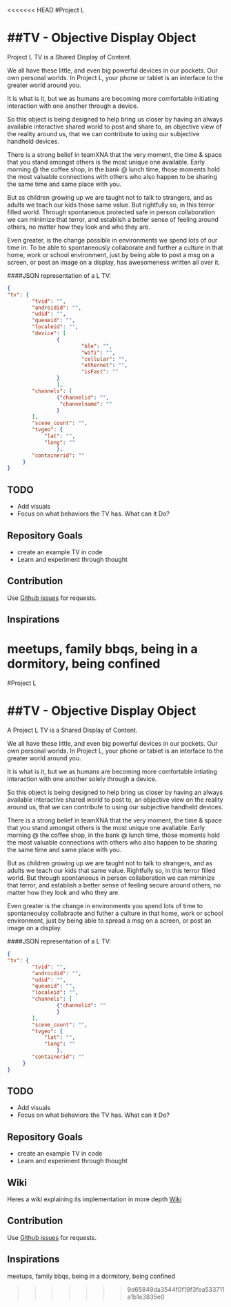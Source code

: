 <<<<<<< HEAD
#Project L

##TV - Objective Display Object
===

Project L TV is a Shared Display of Content.

   We all have these little, and even big powerful devices in our pockets. Our own personal worlds. In Project L, your phone or tablet is an interface to the greater world around you.

   It is what is it, but we as humans are becoming more comfortable initiating interaction with one another through a device.

   So this object is being designed to help bring us closer by having an always available interactive shared world to post and share to, an objective view of the reality around us, that we can contribute to using our subjective handheld devices.

   There is a strong belief in teamXNA that the very moment, the time & space that you stand amongst others is the most unique one available. Early morning @ the coffee shop, in the bank @ lunch time, those moments hold the most valuable connections with others who also happen to be sharing the same time and same place with you.

   But as children growing up we are taught not to talk to strangers, and as adults we teach our kids those same value. But rightfully so, in this terror filled world. Through spontaneous protected safe in person collaboration we can minimize that terror, and establish a better sense of feeling around others, no matter how they look and who they are.

   Even greater, is the change possible in environments we spend lots of our time in. To be able to spontaneously collaborate and further a culture in that home, work or school environment, just by being able to post a msg on a screen, or post an image on a display, has awesomeness written all over it.


####JSON representation of a L TV:

```json
{
"tv": {
        "tvid": "",
        "androidid": "",
        "udid": "",
        "queueid": "",
        "localeid": "",
        "device": [
                {
                        "ble": "",
                        "wifi": "",
                        "cellular": "",
                        "ethernet": "",
                        "isFast": ""
                }
                ],
        "channels": [
                {"channelid": "",
                 "channelname": ""
                }
        ],
        "scene_count": "",
        "tvgeo": {
            "lat": "",
            "long": ""
                },
        "containerid": ""
     }
}
```
TODO
------------
* Add visuals
* Focus on what behaviors the TV has. What can it Do?


Repository Goals
------------
* create an example TV in code
* Learn and experiment through thought


Contribution
------------

Use [Github issues](https://github.com/projectL/Tv/issues) for requests.


Inspirations
------------
meetups, family bbqs, being in a dormitory, being confined
=======
#Project L

##TV - Objective Display Object
===

A Project L TV is a Shared Display of Content.

 We all have these little, and even big powerful devices in our pockets. Our own personal worlds.
In Project L, your phone or tablet is an interface to the greater world around you.

 It is what is it, but we as humans are becoming more comfortable intiating interaction with one another solely
through a device.

 So this object is being designed to help bring us closer by having an always available interactive shared world to post to, an objective view on the reality around us, that we can contribute to using our subjective handheld devices.

 There is a strong belief in teamXNA that the very moment, the time & space that you stand amongst others is the most unique one avaliable. Early morning @ the coffee shop, in the bank @ lunch time, those moments hold the most valuable connections with others who also happen to be sharing the same time and same place with you.
 
 But as children growing up we are taught not to talk to strangers, and as adults we teach our kids that same value. Rightfully so, in this terror filled world. But through spontaneous in person collaboration we can miminize that terror, and establish a better sense of feeling secure around others, no matter how they look and who they are.
    
 Even greater is the change in environments you spend lots of time to spontaneoulsy collabraote and futher a culture in that home, work or school environment, just by being able to spread a msg on a screen, or post an image on a display.

####JSON representation of a L TV:

```json
{
"tv": {
        "tvid": "",
        "androidid": "",
        "udid": "",
        "queueid": "",
        "localeid": "",
        "channels": [
                {"channelid": ""
                }
        ],
        "scene_count": "",
        "tvgeo": {
            "lat": "",
            "long": ""
                },
        "containerid": ""
     }
}
```
TODO
------------
* Add visuals
* Focus on what behaviors the TV has. What can it Do?


Repository Goals
------------
* create an example TV in code
* Learn and experiment through thought

Wiki
-------
Heres a wiki explaining its implementation in more depth [Wiki](https://bitbucket.org/loqootv/tv/wiki/browse/)


Contribution
------------

Use [Github issues](https://github.com/projectL/Tv/issues) for requests.


Inspirations
------------
meetups, family bbqs, being in a dormitory, being confined
>>>>>>> 9d65849da3544f0f19f3fea533711a1b1e3835e0
